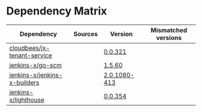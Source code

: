 # Dependency Matrix

Dependency | Sources | Version | Mismatched versions
---------- | ------- | ------- | -------------------
[cloudbees/jx-tenant-service](https://github.com/cloudbees/jx-tenant-service) |  | [0.0.321](https://github.com/cloudbees/jx-tenant-service/releases/tag/v0.0.321) | 
[jenkins-x/go-scm](https://github.com/jenkins-x/go-scm) |  | [1.5.60]() | 
[jenkins-x/jenkins-x-builders](https://github.com/jenkins-x/jenkins-x-builders) |  | [2.0.1080-413]() | 
[jenkins-x/lighthouse](https://github.com/jenkins-x/lighthouse) |  | [0.0.354]() | 
